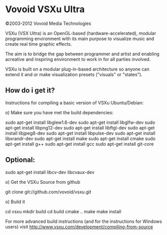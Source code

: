 Vovoid VSXu Ultra
=================
©2003-2012 Vovoid Media Technologies


VSXu (VSX Ultra) is an OpenGL-based (hardware-accelerated), 
modular programming environment with its main purpose to 
visualize music and create real time graphic effects.

The aim is to bridge the gap between programmer 
and artist and enabling acreative and inspiring 
environment to work in for all parties involved.

VSXu is built on a modular plug-in-based architecture 
so anyone can extend it and or make visualization 
presets ("visuals" or "states").


How do i get it?
-----------------
Instructions for compiling a basic version of VSXu Ubuntu/Debian:

o) Make sure you have met the build dependencies:

sudo apt-get install libglew1.6-dev
sudo apt-get install libglfw-dev
sudo apt-get install libpng12-dev
sudo apt-get install libftgl-dev
sudo apt-get install libjpeg8-dev
sudo apt-get install libpulse-dev
sudo apt-get install libxrandr-dev
sudo apt-get install make
sudo apt-get install cmake
sudo apt-get install g++
sudo apt-get install gcc
sudo apt-get install git-core

Optional:
---------
sudo apt-get install libcv-dev libcvaux-dev

o) Get the VSXu Source from github

git clone git://github.com/vovoid/vsxu.git

o) Build it

cd vsxu
mkdir build
cd build
cmake ..
make
make install

For more advanced build instructions (and for the instructions for Windows users)
visit http://www.vsxu.com/development/compiling-from-source
